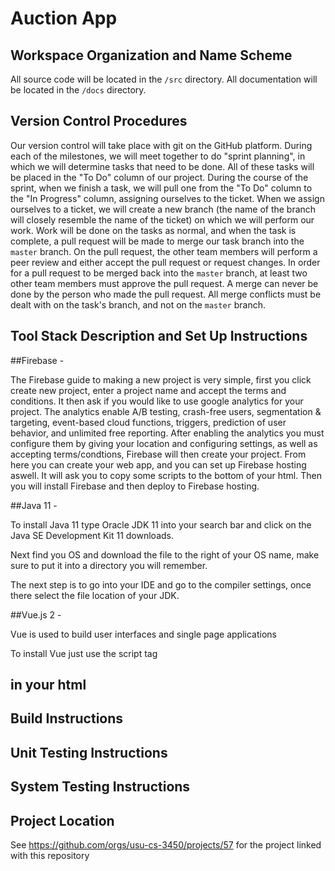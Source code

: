Auction App
======

Workspace Organization and Name Scheme
------
All source code will be located in the ```/src``` directory.
All documentation will be located in the ```/docs``` directory.

Version Control Procedures
------
Our version control will take place with git on the GitHub platform.  During each of the milestones, we will meet together to do "sprint planning", in which we will determine tasks that need to be done.  All of these tasks will be placed in the "To Do" column of our project.
During the course of the sprint, when we finish a task, we will pull one from the "To Do" column to the "In Progress" column, assigning ourselves to the ticket.
When we assign ourselves to a ticket, we will create a new branch (the name of the branch will closely resemble the name of the ticket) on which we will perform our work.
Work will be done on the tasks as normal, and when the task is complete, a pull request will be made to merge our task branch into the ```master``` branch.  On the pull request, the other team members will perform a peer review and either accept the pull request or request changes.  In order for a pull request to be merged back into the ```master``` branch, at least two other team members must approve the pull request.  A merge can never be done by the person who made the pull request.
All merge conflicts must be dealt with on the task's branch, and not on the ```master``` branch.

Tool Stack Description and Set Up Instructions
------
##Firebase -

The Firebase guide to making a new project is very simple, first you click create new project, enter a project name and accept the terms and conditions. It then ask if you would like to use google analytics for your project. The analytics enable A/B testing, crash-free users, segmentation & targeting, event-based cloud functions, triggers, prediction of user behavior, and unlimited free reporting. After enabling the analytics you must configure them by giving your location and configuring settings, as well as accepting terms/condtions, Firebase will then create your project. From here you can create your web app, and you can set up Firebase hosting aswell. It will ask you to copy some scripts to the bottom of your html. Then you will install Firebase and then deploy to Firebase hosting.

##Java 11 -

To install Java 11 type Oracle JDK 11 into your search bar and click on the Java SE Development Kit 11 downloads.

Next find you OS and download the file to the right of your OS name, make sure to put it into a directory you will remember.

The next step is to go into your IDE and go to the compiler settings, once there select the file location of your JDK.

##Vue.js 2 -

Vue is used to build user interfaces and single page applications

To install Vue just use the script tag 
<script src="https://cdn.jsdelivr.net/npm/vue/dist/vue.js"></script>
in your html
------

Build Instructions
------

Unit Testing Instructions
------

System Testing Instructions
------

Project Location
------
See https://github.com/orgs/usu-cs-3450/projects/57 for the project linked with this repository
